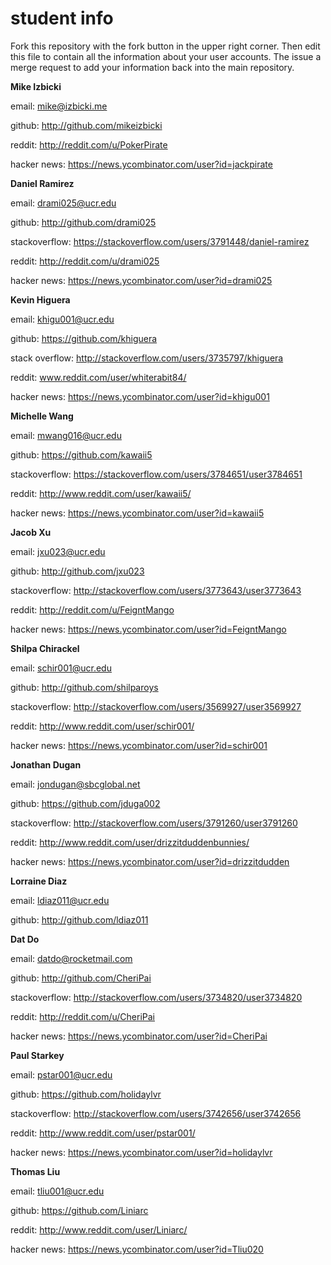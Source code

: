 # student info

Fork this repository with the fork button in the upper right corner.  Then edit this file to contain all the information about your user accounts.  The issue a merge request to add your information back into the main repository.

**Mike Izbicki**

email: mike@izbicki.me

github: http://github.com/mikeizbicki

reddit: http://reddit.com/u/PokerPirate

hacker news: https://news.ycombinator.com/user?id=jackpirate

**Daniel Ramirez**

email: drami025@ucr.edu 

github: http://github.com/drami025

stackoverflow: https://stackoverflow.com/users/3791448/daniel-ramirez

reddit: http://reddit.com/u/drami025

hacker news: https://news.ycombinator.com/user?id=drami025
        
**Kevin Higuera**        

email:  khigu001@ucr.edu

github:  https://github.com/khiguera

stack overflow: http://stackoverflow.com/users/3735797/khiguera

reddit: www.reddit.com/user/whiterabit84/

hacker news: https://news.ycombinator.com/user?id=khigu001

**Michelle Wang**

email: mwang016@ucr.edu

github: https://github.com/kawaii5

stackoverflow: https://stackoverflow.com/users/3784651/user3784651

reddit: http://www.reddit.com/user/kawaii5/

hacker news: https://news.ycombinator.com/user?id=kawaii5

**Jacob Xu**

email: jxu023@ucr.edu

github: http://github.com/jxu023

stackoverflow: http://stackoverflow.com/users/3773643/user3773643

reddit: http://reddit.com/u/FeigntMango

hacker news: https://news.ycombinator.com/user?id=FeigntMango

**Shilpa Chirackel**

email: schir001@ucr.edu

github: http://github.com/shilparoys

stackoverflow: http://stackoverflow.com/users/3569927/user3569927

reddit: http://www.reddit.com/user/schir001/

hacker news: https://news.ycombinator.com/user?id=schir001

**Jonathan Dugan**

email: jondugan@sbcglobal.net

github: https://github.com/jduga002

stackoverflow: http://stackoverflow.com/users/3791260/user3791260

reddit: http://www.reddit.com/user/drizzitduddenbunnies/

hacker news: https://news.ycombinator.com/user?id=drizzitdudden

**Lorraine Diaz**

email: ldiaz011@ucr.edu

github: http://github.com/ldiaz011

**Dat Do**

email: datdo@rocketmail.com

github: http://github.com/CheriPai

stackoverflow: http://stackoverflow.com/users/3734820/user3734820

reddit: http://reddit.com/u/CheriPai

hacker news: https://news.ycombinator.com/user?id=CheriPai

**Paul Starkey**

email: pstar001@ucr.edu

github: https://github.com/holidaylvr

stackoverflow: http://stackoverflow.com/users/3742656/user3742656

reddit: http://www.reddit.com/user/pstar001/

hacker news: https://news.ycombinator.com/user?id=holidaylvr

**Thomas Liu**

email: tliu001@ucr.edu

github: https://github.com/Liniarc

reddit: http://www.reddit.com/user/Liniarc/

hacker news: https://news.ycombinator.com/user?id=Tliu020